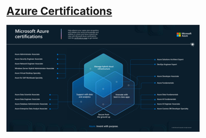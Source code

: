 
# [Azure Certifications](https://cdn-dynmedia-1.microsoft.com/is/content/microsoftcorp/microsoft/final/en-us/microsoft-brand/documents/Azure-Certification-poster.pdf)

<img src="azure_certs.png" alt="azure certs" />
